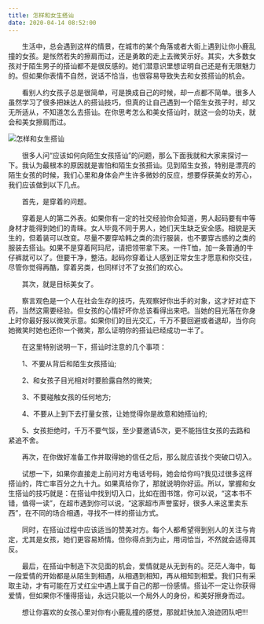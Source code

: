 ```yaml
---
title: 怎样和女生搭讪
date: 2020-04-14 08:52:00
---
```




　　生活中，总会遇到这样的情景，在城市的某个角落或者大街上遇到让你小鹿乱撞的女孩。是怅然若失的擦肩而过，还是勇敢的走上去微笑示好。其实，大多数女孩对于陌生男子的搭讪都不是很反感的。她们潜意识里想证明自己还是有无限魅力的。但如果你表情不自然，说话不恰当，也很容易导致失去和女孩搭讪的机会。

　　看别人约女孩子总是很简单，可是换成自己的时候，却一点都不简单。很多人虽然学习了很多把妹达人的搭讪技巧，但真的让自己遇到一个陌生女孩子时，却又无所适从，不知道怎么去搭讪。在你思考怎么和美女搭讪时，就这一会的功夫，就会和美女擦肩而过。

![怎样和女生搭讪](/img/e4e239c45ceeb4c8b7aa1296a935dd3f.jpg)

　　很多人问“应该如何向陌生女孩搭讪”的问题，那么下面我就和大家来探讨一下。我认为最根本的原因就是害怕和陌生女孩搭讪。见到陌生女孩，特别是漂亮的陌生女孩的时候，我们心里和身体会产生许多微妙的反应，想要俘获美女的芳心，我们应该做到以下几点。

　　首先，是穿着的问题。

　　穿着是人的第二外表。如果你有一定的社交经验你会知道，男人起码要有中等身材才能得到她们的青睐。女人毕竟不同于男人，她们天生缺乏安全感。相貌是天生的，但着装可以改变。尽量不要穿哈韩之类的流行服装，也不要穿古惑的之类的服装去搭讪。如果不是穿着阿玛尼，请把领带拿下来。一件T恤，加一条普通的牛仔裤就可以了。但要干净，整洁。起码你穿着让人感到正常女生才愿意和你交往，尽管你觉得再酷，穿着另类，也同样讨不了女孩们的欢心。

　　其次，就是目标美女了。

　　察言观色是一个人在社会生存的技巧，先观察好你出手的对象，这才好对症下药，当然这需要经验。但女孩的心情好坏你总该看得出来吧。当她的目光落在你身上时你最好报以微笑示意。如果你们的目光交汇，千万不要回避或者退却，当你向她微笑时她也还你一个微笑，那么证明你的搭讪已经成功一半了。

　　在这里特别说明一下，搭讪时注意的几个事项：

　　1、不要从背后和陌生女孩搭讪;

　　2、和女孩子目光相对时要脸露自然的微笑;

　　3、不要碰触女孩的任何地方;

　　4、不要从上到下去打量女孩，让她觉得你是故意和她搭讪的;

　　5、女孩拒绝时，千万不要气馁，至少要邀请5次，更不能挡住女孩的去路和紧追不舍。

　　再次，在你做好准备工作并取得她的信任之后，那么就应该找个突破口切入。

　　试想一下，如果你直接走上前问对方电话号码，她会给你吗?我见过很多这样搭讪的，阵亡率百分之九十九。如果真给你了，那就说明你好运。所以，掌握和女生搭讪的技巧就是：在搭讪中找到切入口，比如在图书馆，你可以说，“这本书不错，值得一读”，在超市遇到你可以说，“这家超市声誉蛮好，很多人来这里卖东西”，在不同的场合相遇，寻找不一样的搭讪方式。

　　同时，在搭讪过程中应该适当的赞美对方。每个人都希望得到别人的关注与肯定，尤其是女孩，她们更容易矫情。但你得点到为止，用词恰当，不然就会适得其反。

　　最后，在搭讪中制造下次见面的机会，爱情就是从无到有的。茫茫人海中，每一段爱情的开始都是从陌生到相遇，从相遇到相知，再从相知到相爱。我们只有采取主动，才有可能在万丈红尘中遇上属于自己的那一份感情。搭讪不一定让你获得爱情，但如果你不懂得搭讪，永远只能以一个局外人的身份，和美好擦身而过。

　　想让你喜欢的女孩心里对你有小鹿乱撞的感觉，那就赶快加入浪迹团队吧!!!
